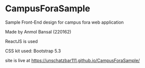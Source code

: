 # CampusForaSample
Sample Front-End design for campus fora web application

Made by Anmol Bansal (220162)

ReactJS is used

CSS kit used: Bootstrap 5.3

site is live at https://unschatzbar111.github.io/CampusForaSample/

